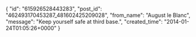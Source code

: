  {
   "id": "615926528443283",
   "post_id": "462493170453287_481602425209028",
   "from_name": "August le Blanc",
   "message": "Keep yourself safe at third base.",
   "created_time": "2014-01-24T01:05:26+0000"
 }
